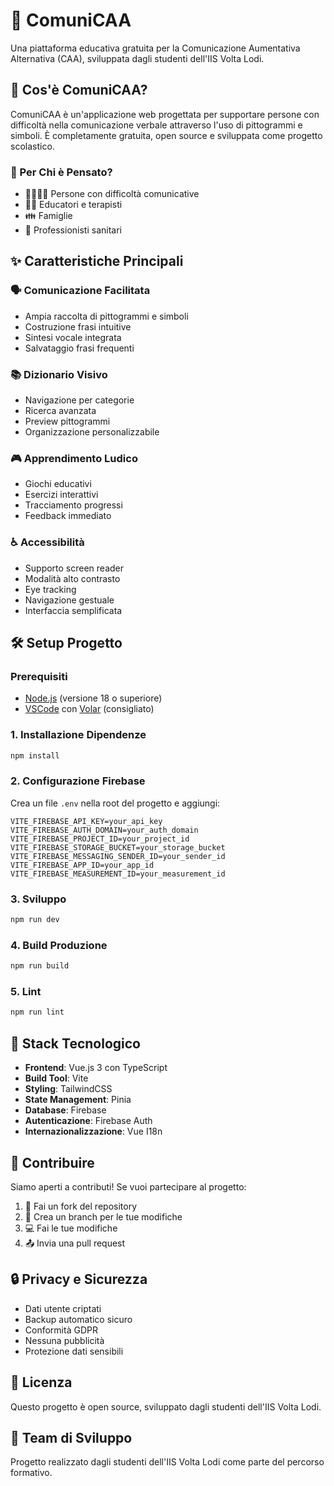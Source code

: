 # 🌟 ComuniCAA

Una piattaforma educativa gratuita per la Comunicazione Aumentativa Alternativa (CAA), sviluppata dagli studenti dell'IIS Volta Lodi.

## 📱 Cos'è ComuniCAA?

ComuniCAA è un'applicazione web progettata per supportare persone con difficoltà nella comunicazione verbale attraverso l'uso di pittogrammi e simboli. È completamente gratuita, open source e sviluppata come progetto scolastico.

### 🎯 Per Chi è Pensato?

- 👨‍👩‍👧‍👦 Persone con difficoltà comunicative
- 👨‍🏫 Educatori e terapisti
- 👪 Famiglie
- 🏥 Professionisti sanitari

## ✨ Caratteristiche Principali

### 🗣️ Comunicazione Facilitata
- Ampia raccolta di pittogrammi e simboli
- Costruzione frasi intuitive
- Sintesi vocale integrata
- Salvataggio frasi frequenti

### 📚 Dizionario Visivo
- Navigazione per categorie
- Ricerca avanzata
- Preview pittogrammi
- Organizzazione personalizzabile

### 🎮 Apprendimento Ludico
- Giochi educativi
- Esercizi interattivi
- Tracciamento progressi
- Feedback immediato

### ♿ Accessibilità
- Supporto screen reader
- Modalità alto contrasto
- Eye tracking
- Navigazione gestuale
- Interfaccia semplificata

## 🛠️ Setup Progetto

### Prerequisiti
- [Node.js](https://nodejs.org/) (versione 18 o superiore)
- [VSCode](https://code.visualstudio.com/) con [Volar](https://marketplace.visualstudio.com/items?itemName=Vue.volar) (consigliato)

### 1. Installazione Dipendenze
```bash
npm install
```

### 2. Configurazione Firebase
Crea un file `.env` nella root del progetto e aggiungi:
```
VITE_FIREBASE_API_KEY=your_api_key
VITE_FIREBASE_AUTH_DOMAIN=your_auth_domain
VITE_FIREBASE_PROJECT_ID=your_project_id
VITE_FIREBASE_STORAGE_BUCKET=your_storage_bucket
VITE_FIREBASE_MESSAGING_SENDER_ID=your_sender_id
VITE_FIREBASE_APP_ID=your_app_id
VITE_FIREBASE_MEASUREMENT_ID=your_measurement_id
```

### 3. Sviluppo
```bash
npm run dev
```

### 4. Build Produzione
```bash
npm run build
```

### 5. Lint
```bash
npm run lint
```

## 🔧 Stack Tecnologico

- **Frontend**: Vue.js 3 con TypeScript
- **Build Tool**: Vite
- **Styling**: TailwindCSS
- **State Management**: Pinia
- **Database**: Firebase
- **Autenticazione**: Firebase Auth
- **Internazionalizzazione**: Vue I18n

## 🤝 Contribuire

Siamo aperti a contributi! Se vuoi partecipare al progetto:

1. 🍴 Fai un fork del repository
2. 🌿 Crea un branch per le tue modifiche
3. 💻 Fai le tue modifiche
4. 📤 Invia una pull request

## 🔒 Privacy e Sicurezza

- Dati utente criptati
- Backup automatico sicuro
- Conformità GDPR
- Nessuna pubblicità
- Protezione dati sensibili

## 📄 Licenza

Questo progetto è open source, sviluppato dagli studenti dell'IIS Volta Lodi.

## 👥 Team di Sviluppo

Progetto realizzato dagli studenti dell'IIS Volta Lodi come parte del percorso formativo.
